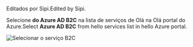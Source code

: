 <span data-ttu-id="2ee20-101">Editados por Sipi.</span><span class="sxs-lookup"><span data-stu-id="2ee20-101">Edited by Sipi.</span></span>

<span data-ttu-id="2ee20-102">Selecione **do Azure AD B2C** na lista de serviços de Olá na Olá portal do Azure.</span><span class="sxs-lookup"><span data-stu-id="2ee20-102">Select **Azure AD B2C** from hello services list in hello Azure portal.</span></span>

![Selecionar o serviço B2C](media/active-directory-b2c-find-service-settings/select-b2c-service.png)
